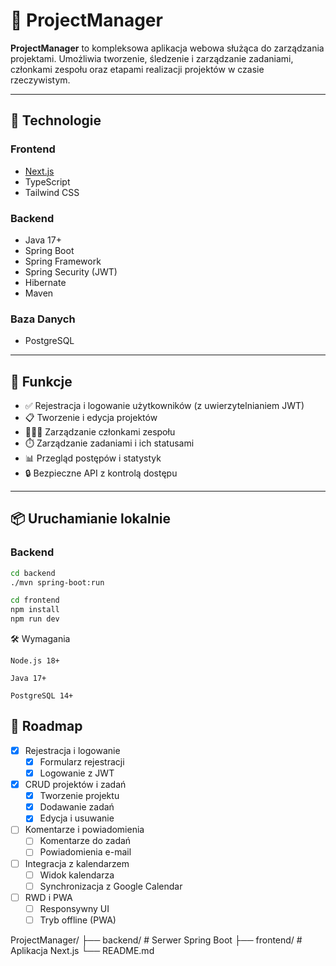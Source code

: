 # 📁 ProjectManager

**ProjectManager** to kompleksowa aplikacja webowa służąca do zarządzania projektami. Umożliwia tworzenie, śledzenie i zarządzanie zadaniami, członkami zespołu oraz etapami realizacji projektów w czasie rzeczywistym.

---

## 🚀 Technologie

### Frontend
- [Next.js](https://nextjs.org/)
- TypeScript
- Tailwind CSS

### Backend
- Java 17+
- Spring Boot
- Spring Framework
- Spring Security (JWT)
- Hibernate
- Maven

### Baza Danych
- PostgreSQL

---

## 🔧 Funkcje

- ✅ Rejestracja i logowanie użytkowników (z uwierzytelnianiem JWT)
- 📋 Tworzenie i edycja projektów
- 🧑‍🤝‍🧑 Zarządzanie członkami zespołu
- ⏱️ Zarządzanie zadaniami i ich statusami
- 📊 Przegląd postępów i statystyk
- 🔒 Bezpieczne API z kontrolą dostępu

---

## 📦 Uruchamianie lokalnie

### Backend

```bash
cd backend
./mvn spring-boot:run

cd frontend
npm install
npm run dev
```
🛠 Wymagania

    Node.js 18+

    Java 17+

    PostgreSQL 14+

## 📌 Roadmap

- [x] Rejestracja i logowanie
  - [x] Formularz rejestracji
  - [x] Logowanie z JWT
- [x] CRUD projektów i zadań
  - [x] Tworzenie projektu
  - [x] Dodawanie zadań
  - [x] Edycja i usuwanie
- [ ] Komentarze i powiadomienia
  - [ ] Komentarze do zadań
  - [ ] Powiadomienia e-mail
- [ ] Integracja z kalendarzem
  - [ ] Widok kalendarza
  - [ ] Synchronizacja z Google Calendar
- [ ] RWD i PWA
  - [ ] Responsywny UI
  - [ ] Tryb offline (PWA)

ProjectManager/
├── backend/           # Serwer Spring Boot
├── frontend/          # Aplikacja Next.js
└── README.md
